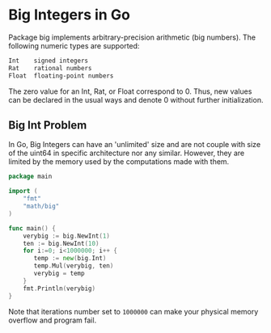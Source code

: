 # Big Integers in Go

Package big implements arbitrary-precision arithmetic (big numbers). The following numeric types are supported: 

```txt
Int    signed integers
Rat    rational numbers
Float  floating-point numbers
```

The zero value for an Int, Rat, or Float correspond to 0. Thus, new values can be declared in the usual ways and denote 0 without further initialization.

## Big Int Problem

In Go, Big Integers can have an 'unlimited' size and are not couple with size of the uint64 in specific architecture nor any similar. However, they are limited by the memory used by the computations made with them.

```go
package main

import (
    "fmt"
    "math/big"
)

func main() {
    verybig := big.NewInt(1)
    ten := big.NewInt(10)
    for i:=0; i<1000000; i++ {
       temp := new(big.Int)
       temp.Mul(verybig, ten)
       verybig = temp
    }
    fmt.Println(verybig)
}
```

Note that iterations number set to `1000000` can make your physical memory overflow and program fail.